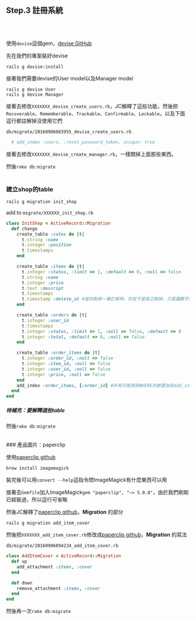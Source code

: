 ## Step.3 註冊系統
<br><br>


使用`devise`這個gem，[devise GitHub](https://github.com/plataformatec/devise)

先在我們的專案裝好devise
```
rails g devise:install
```

接著我們需要devise的User model以及Manager model
```
rails g devise User  
rails g devise Manager
```

接著去修改`XXXXXXX_devise_create_users.rb`，JC解釋了這些功能，然後把`Recoverable`、`Rememberable`、`Trackable`、`Confirmable`、`Lockable`，以及下面這行都註解掉沒使用它們

`db/migrate/20160906083955_devise_create_users.rb`
```rb
  # add_index :users, :reset_password_token, unique: true
```

接著去修改`XXXXXXX_devise_create_manager.rb`，一樣關掉上面那些東西。

然後`rake db:migrate`
<br><br>
### 建立shop的table

```
rails g migration init_shop
```

add to `migrate/XXXXXX_init_shop.rb`
```rb
class InitShop < ActiveRecord::Migration
  def change
    create_table :cates do |t|
      t.string :name
      t.integer :position
      t.timestamps
    end

    create_table :items do |t|
      t.integer :status, :limit => 1, :default => 0, :null => false
      t.string :name
      t.integer :price
      t.text :descript
      t.timestamps
      t.timestamp :delete_at #當你刪掉一筆訂單時，你並不是真正刪掉，只是讓數字少1，他會保留你原始的資料，方便你追帳
    end

    create_table :orders do |t|
      t.integer :user_id
      t.timestamps
      t.integer :status, :limit => 1, :null => false, :default => 0
      t.integer :total, :default => 0, :null => false
    end

    create_table :order_items do |t|
      t.integer :order_id, :null => false
      t.integer :item_id, :null => false
      t.integer :user_id, :null => false
      t.integer :price, :null => false
    end
    add_index :order_items, [:order_id] #所有可能用到WHERE的都要加到add_index裡去
  end
end
```

##### 待補充：要解釋這些table

然後`rake db:migrate`

<br>
### 產品圖片：paperclip


使用[paperclip github](https://github.com/thoughtbot/paperclip)


```
brew install imagemagick
```
裝完後可以用`convert --help`這指令問ImageMagick有什麼東西可以用

接著去`Gemfile`加入ImageMagick`gem "paperclip", "~> 5.0.0"`，由於我們剛剛已經裝過，所以這行可省略

然後JC解釋了[paperclip github](https://github.com/thoughtbot/paperclip)，**Migration** 的部分

```
rails g migration add_item_cover
```

然後把`XXXXXXX_add_item_cover.rb`修改成[paperclip github](https://github.com/thoughtbot/paperclip)，**Migration** 的寫法

`db/migrate/20160906094234_add_item_cover.rb`
```rb
class AddItemCover < ActiveRecord::Migration
  def up
    add_attachment :items, :cover
  end

  def down
    remove_attachment :items, :cover
  end
end
```

然後再一次`rake db:migrate`
